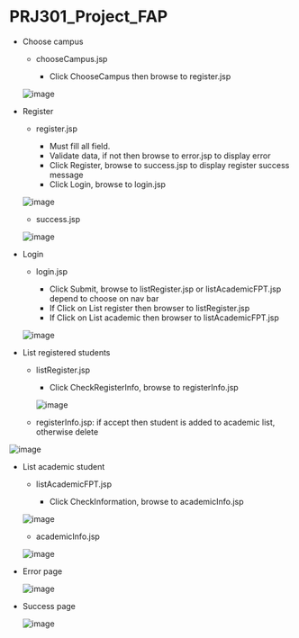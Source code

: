 # PRJ301_Project_FAP



* Choose campus

  - chooseCampus.jsp
  
    + Click ChooseCampus then browse to register.jsp
    
  ![image](https://user-images.githubusercontent.com/91947000/147808856-59857f64-fbfb-4328-95c1-d27a0eb615b4.png)
  
  
* Register

  - register.jsp
  
    + Must fill all field.
    + Validate data, if not then browse to error.jsp to display error
    + Click Register, browse to success.jsp to display register success message
    + Click Login, browse to login.jsp

  ![image](https://user-images.githubusercontent.com/91947000/147808921-e6ee7a08-e0af-431a-9c30-4fa565e67f70.png)
  
  - success.jsp
  
  ![image](https://user-images.githubusercontent.com/91947000/147808978-615a938c-7d4a-45d3-9cd6-e3d4824f3050.png)
  
* Login

  - login.jsp

    + Click Submit, browse to listRegister.jsp or listAcademicFPT.jsp depend to choose on nav bar
    + If Click on List register then browser to listRegister.jsp
    + If Click on List academic then browser to listAcademicFPT.jsp
  
  ![image](https://user-images.githubusercontent.com/91947000/147809038-e4f3d5e1-ee47-4a9f-9733-27af9a261262.png)
  
  
* List registered students

  - listRegister.jsp

    + Click CheckRegisterInfo, browse to registerInfo.jsp 
 
    ![image](https://user-images.githubusercontent.com/91947000/147809072-4df9b22a-0820-4e43-a3d4-1802d1a883c0.png)
  
  - registerInfo.jsp: if accept then student is added to academic list, otherwise delete

      
 ![image](https://user-images.githubusercontent.com/91947000/147809105-fcfb81f7-125b-4e67-84ab-3364959df191.png)
  
  
* List academic student

  - listAcademicFPT.jsp

    + Click CheckInformation, browse to academicInfo.jsp
  
  ![image](https://user-images.githubusercontent.com/91947000/147809201-06c6232d-c35d-4c59-9066-7cd41a7fea30.png)
  
  - academicInfo.jsp
  
  ![image](https://user-images.githubusercontent.com/91947000/147809256-5bdbbd53-78b3-4024-8bae-b621be4f4829.png)
  
  
* Error page

    ![image](https://user-images.githubusercontent.com/91947000/147809362-52781693-88ac-4955-b08e-ce46791e8f91.png)
  
* Success page  
  
    ![image](https://user-images.githubusercontent.com/91947000/147809385-36738a28-65cb-4bb0-b8b7-5819dffd1dce.png)  
  
  
